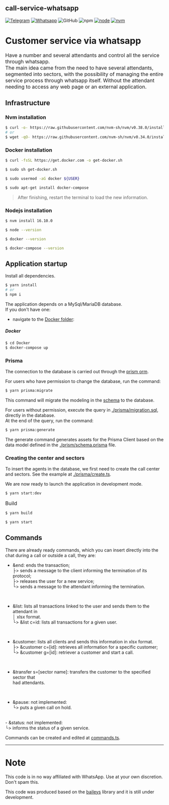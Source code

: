 ## call-service-whatsapp

[![Telegram](https://img.shields.io/badge/Group-Telegram-%2333C1FF)](https://t.me/codechatBR)
[![Whatsapp](https://img.shields.io/badge/WhatsApp-message-%2322BC18)](https://api.whatsapp.com/send?phone=5531995918699)
![GitHub](https://img.shields.io/github/license/jrCleber/call-service-whatsapp)
![npm](https://img.shields.io/badge/npm-8.5.5-lightgrey)
[![node](https://img.shields.io/badge/node-^16.10.0-%3C873A)](https://nodejs.org/)
[![nvm](https://img.shields.io/badge/nvm-nodejs-%3C873A)](https://github.com/nvm-sh/nvm#installing-and-updating)

# Customer service via whatsapp

<font size='3'>Have a number and several attendants and control all the service through whatsapp.</font></br>
<font size='3'>The main idea came from the need to have several attendants, segmented into sectors, with the possibility of managing the entire service process through whatsapp itself. Without the attendant needing to access any web page or an external application.</font>

## Infrastructure

### Nvm installation

```sh
$ curl -o- https://raw.githubusercontent.com/nvm-sh/nvm/v0.38.0/install.sh | bash
# or
$ wget -qO- https://raw.githubusercontent.com/nvm-sh/nvm/v0.34.0/install.sh | bash
```
### Docker installation

```sh
$ curl -fsSL https://get.docker.com -o get-docker.sh

$ sudo sh get-docker.sh

$ sudo usermod -aG docker ${USER}

$ sudo apt-get install docker-compose
```
> After finishing, restart the terminal to load the new information.

### Nodejs installation

```sh
$ nvm install 16.10.0

$ node --version

$ docker --version

$ docker-compose --version
```
## Application startup

Install all dependencies.
```sh
$ yarn install
# or
$ npm i
```
The application depends on a MySql/MariaDB database.</br>
If you don't have one:
  - navigate to the [Docker folder](https://github.com/jrCleber/call-service-whatsapp/tree/main/Docker):
##### Docker
```sh
$ cd Docker
$ docker-compose up
```
### Prisma

The connection to the database is carried out through the [prism orm](https://www.prisma.io/docs/getting-started/quickstart).

For users who have permission to change the database, run the command:
```sh
$ yarn prisma:migrate
```
This command will migrate the modeling in the [schema](https://github.com/jrCleber/call-service-whatsapp/blob/main/prisma/schema.prisma) to the database.

For users without permission, execute the query in [./prisma/migration.sql](https://github.com/jrCleber/call-service-whatsapp/blob/main/prisma/migration.sql), directly in the database.</br>
At the end of the query, run the command:
```sh
$ yarn prisma:generate
```
The generate command generates assets for the Prisma Client based on the data model defined in the [./prism/schema.prisma](https://github.com/jrCleber/call-service-whatsapp/blob/main/prisma/schema.prism) file.

### Creating the center and sectors
To insert the agents in the database, we first need to create the call center and sectors. See the example at [./prisma/create.ts](https://github.com/jrCleber/call-service-whatsapp/blob/main/prisma/create.ts).</br>

We are now ready to launch the application in development mode.
```sh
$ yarn start:dev
```
<font size='3'>Build</font>

```sh
$ yarn build

$ yarn start
```
## Commands
There are already ready commands, which you can insert directly into the chat during a call or outside a call, they are:</br>
  - &end: ends the transaction;</br>
    ├> sends a message to the client informing the termination of its protocol;</br>
    ├> releases the user for a new service;</br>
    └> sends a message to the attendant informing the termination.</br>
</br>

  - &list: lists all transactions linked to the user and sends them to the attendant in</br>
    │ xlsx format.</br>
    └> &list c=id: lists all transactions for a given user.</br>
</br>

  - &customer: lists all clients and sends this information in xlsx format.</br>
    ├> &customer c=\[id\]: retrieves all information for a specific customer;</br>
    └> &customer g=\[id\]: retriever a customer and start a call.</br>
</br>

  - &transfer s=\[sector name\]: transfers the customer to the specified sector that</br>
    had attendants.</br>
</br>

  - &pause: not implemented:</br>
    └> puts a given call on hold.</br>
</br>
  - &status: not implemented:</br>
    └> informs the status of a given service.
</br>

Commands can be created and edited at [commands.ts](https://github.com/jrCleber/call-service-whatsapp/blob/main/src/instance/command/commands.ts).

<hr>

# Note
This code is in no way affiliated with WhatsApp. Use at your own discretion. Don't spam this.</br>

This code was produced based on the [baileys](https://github.com/adiwajshing/Baileys) library and it is still under development.
